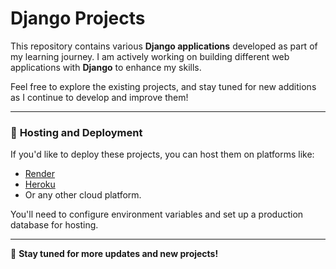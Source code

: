 # Django Projects

This repository contains various **Django applications** developed as part of my learning journey. I am actively working on building different web applications with **Django** to enhance my skills.

Feel free to explore the existing projects, and stay tuned for new additions as I continue to develop and improve them!

---

### 🚀 **Hosting and Deployment**

If you'd like to deploy these projects, you can host them on platforms like:

- [Render](https://render.com)
- [Heroku](https://www.heroku.com)
- Or any other cloud platform.

You'll need to configure environment variables and set up a production database for hosting.

---

🔧 **Stay tuned for more updates and new projects!**
